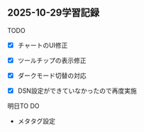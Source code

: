 ## 2025-10-29学習記録

TODO
- [x] チャートのUI修正
- [x] ツールチップの表示修正
- [x] ダークモード切替の対応
- [x] DSN設定ができていなかったので再度実施


明日TO DO
- メタタグ設定